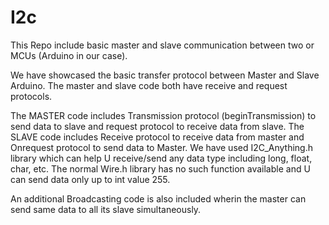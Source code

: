 # I2c
This Repo include basic master and slave communication between two or MCUs (Arduino in our case).

We have showcased the basic transfer protocol between Master and Slave Arduino. The master and slave code both have receive and request protocols.

The MASTER code includes Transmission protocol (beginTransmission) to send data to slave and request protocol to receive data from slave. The SLAVE code includes Receive protocol to receive data from master and Onrequest protocol to send data to Master. We have used I2C_Anything.h library which can help U receive/send any data type including long, float, char, etc. The normal Wire.h library has no such function available and U can send data only up to int value 255.

An additional Broadcasting code is also included wherin the master can send same data to all its slave simultaneously.
